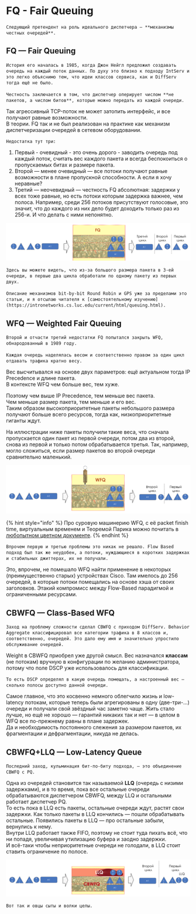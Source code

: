 # FQ - Fair Queuing

    Следующий претендент на роль идеального диспетчера — **механизмы честных очередей**.

## FQ — Fair Queuing

    История его началась в 1985, когда Джон Нейгл предложил создавать очередь на каждый поток данных. По духу это близко к подходу IntServ и это легко объяснимо тем, что идеи классов сервиса, как и DiffServ тогда ещё не было.

    Честность заключается в том, что диспетчер оперирует числом **не пакетов, а числом битов**, которые можно передать из каждой очереди.   
Так агрессивный TCP-поток не может затопить интерфейс, и все получают равные возможности.  
В теории. FQ так и не был реализован на практике как механизм диспетчеризации очередей в сетевом оборудовании.  
  
    Недостатка тут три:

1. Первый - очевидный - это очень дорого - заводить очередь под каждый поток, считать вес каждого пакета и всегда беспокоиться о пропускаемых битах и размере пакета.
2. Второй — менее очевидный — все потоки получают равные возможности в плане пропускной способности. А если я хочу неравные?
3. Третий — неочевидный — честность FQ абсолютная: задержки у всех тоже равные, но есть потоки которым задержка важнее, чем полоса. Например, среди 256 потоков присутствуют голосовые, это значит, что до каждого из них дело будет доходить только раз из 256-и.  И что делать с ними непонятно.

![](../../.gitbook/assets/image%20%28168%29.png)

    Здесь вы можете видеть, что из-за большого размера пакета в 3-ей очереди, в первые два цикла обработали по одному пакету из первых двух.

    Описание механизмов bit-by-bit Round Robin и GPS уже за пределами это статьи, и я отсылаю читателя к [самостоятельному изучению](https://intronetworks.cs.luc.edu/current/html/queuing.html).

## WFQ — Weighted Fair Queuing

    Второй и отчасти третий недостатки FQ попытался закрыть WFQ, обнародованный в 1989 году.

    Каждая очередь наделялась весом и соответственно правом за один цикл отдавать трафика кратно весу.  
Вес высчитывался на основе двух параметров: ещё актуальном тогда IP Precedence и длине пакета.  
В контексте WFQ чем больше вес, тем хуже.

Поэтому чем выше IP Precedence, тем меньше вес пакета.  
Чем меньше размер пакета, тем меньше и его вес.  
Таким образом высокоприоритетные пакеты небольшого размера получают больше всего ресурсов, тогда как, низкоприоритетные гиганты ждут.

На иллюстрации ниже пакеты получили такие веса, что сначала пропускается один пакет из первой очереди, потом два из второй, снова из первой и только потом обрабатывается третья. Так, например, могло сложиться, если размер пакетов во второй очереди сравнительно маленький.

![](../../.gitbook/assets/image%20%28124%29.png)

{% hint style="info" %}
Про суровую машинерию WFQ, с её packet finish time, виртуальным временем и Теоремой Парика можно почитать в [любопытном цветном документе](http://www.mathcs.emory.edu/~cheung/Courses/558/Syllabus/11-Fairness/WFQ.html).
{% endhint %}

    Впрочем первую и третью проблемы это никак не решало. Flow Based подход был так же неудобен, а потоки, нуждающиеся в коротких задержках и стабильных джиттерах, их не получали.  
Это, впрочем, не помешало WFQ найти применение в некоторых \(преимущественно старых\) устройствах Cisco. Там имелось до 256 очередей, в которые потоки помещались на основе хэша от своих заголовков. Этакий компромисс между Flow-Based парадигмой и ограниченными ресурсами.

## CBWFQ — Class-Based WFQ

    Заход на проблему сложности сделал CBWFQ с приходом DiffServ. Behavior Aggregate классифицировал все категории трафика в 8 классов и, соответственно, очередей. Это дало ему имя и значительно упростило обслуживание очередей.   
Weight в CBWFQ приобрел уже другой смысл. Вес назначался **классам** \(не потокам\) вручную в конфигурации по желанию администратора, потому что поле DSCP уже использовалось для классификации.  
  
    То есть DSCP определял в какую очередь помещать, а настроенный вес — сколько полосы доступно данной очереди.  
Самое главное, что это косвенно немного облегчило жизнь и low-latency потокам, которые теперь были агрегированы в одну \(две-три-…\) очереди и получали свой звёздный час заметно чаще. Жить стало лучше, но ещё не хорошо — гарантий никаких так и нет — в целом в WFQ все по-прежнему равны в плане задержек.  
Да и необходимость постоянного слежения за размером пакетов, их фрагментации и дефрагментации, никуда не делась.  


## CBWFQ+LLQ — Low-Latency Queue

    Последний заход, кульминация бит-по-биту подхода, — это объединение CBWFQ с PQ.  
Одна из очередей становится так называемой **LLQ** \(очередь с низими задержками\), и в то время, пока все остальные очереди обрабатываются диспетчером CBWFQ, между LLQ и остальными работает диспетчер PQ.  
То есть пока в LLQ есть пакеты, остальные очереди ждут, растят свои задержки. Как только пакеты в LLQ кончились — пошли обрабатывать остальные. Появились пакеты в LLQ — про остальные забыли, вернулись к нему.  
Внутри LLQ работает также FIFO, поэтому не стоит туда пихать всё, что ни попадя, увеличивая утилизацию буфера и заодно задержки.  
И всё-таки чтобы неприоритетные очереди не голодали, в LLQ стоит ставить ограничение по полосе.

![](../../.gitbook/assets/image%20%2842%29.png)

    Вот так и овцы сыты и волки целы. 

